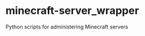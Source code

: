 minecraft-server_wrapper
========================

Python scripts for administering Minecraft servers

